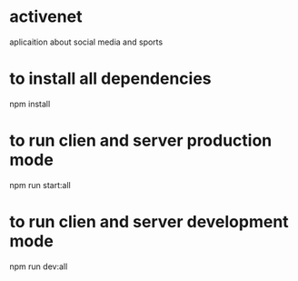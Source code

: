 # activenet

aplicaition about social media and sports

# to install all dependencies

npm install

# to run clien and server production mode

npm run start:all

# to run clien and server development mode

npm run dev:all
